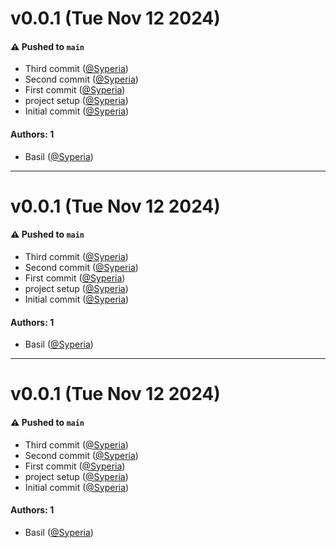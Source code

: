 # v0.0.1 (Tue Nov 12 2024)

#### ⚠️ Pushed to `main`

- Third commit ([@Syperia](https://github.com/Syperia))
- Second commit ([@Syperia](https://github.com/Syperia))
- First commit ([@Syperia](https://github.com/Syperia))
- project setup ([@Syperia](https://github.com/Syperia))
- Initial commit ([@Syperia](https://github.com/Syperia))

#### Authors: 1

- Basil ([@Syperia](https://github.com/Syperia))

---

# v0.0.1 (Tue Nov 12 2024)

#### ⚠️ Pushed to `main`

- Third commit ([@Syperia](https://github.com/Syperia))
- Second commit ([@Syperia](https://github.com/Syperia))
- First commit ([@Syperia](https://github.com/Syperia))
- project setup ([@Syperia](https://github.com/Syperia))
- Initial commit ([@Syperia](https://github.com/Syperia))

#### Authors: 1

- Basil ([@Syperia](https://github.com/Syperia))

---

# v0.0.1 (Tue Nov 12 2024)

#### ⚠️ Pushed to `main`

- Third commit ([@Syperia](https://github.com/Syperia))
- Second commit ([@Syperia](https://github.com/Syperia))
- First commit ([@Syperia](https://github.com/Syperia))
- project setup ([@Syperia](https://github.com/Syperia))
- Initial commit ([@Syperia](https://github.com/Syperia))

#### Authors: 1

- Basil ([@Syperia](https://github.com/Syperia))
